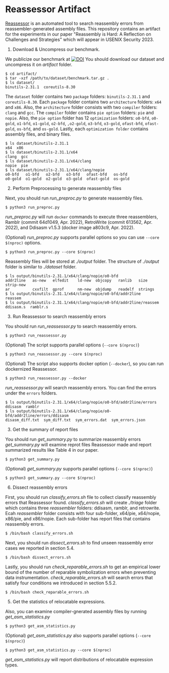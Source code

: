 Reassessor Artifact
========

[Reassessor](https://github.com/SoftSec-KAIST/Reassessor) is an automated tool
to search reassembly errors from reassembler-generated assembly files. This
repository contains an artifact for the experiments in our paper "Reassembly is
Hard: A Reflection on Challenges and Strategies" which will appear in USENIX
Security 2023.


1. Download & Uncompress our benchmark.

We publicize our benchmark at
[![DOI](https://zenodo.org/badge/DOI/10.5281/zenodo.7178116.svg)](https://doi.org/10.5281/zenodo.7178116)
You should download our dataset and uncompress it on <em>artifact</em> folder.

```
$ cd artifact/
$ tar -xzf /path/to/dataset/benchmark.tar.gz .
$ ls dataset/
binutils-2.31.1  coreutils-8.30
```
The `dataset` folder contains two `package` folders: `binutils-2.31.1` and
`coreutils-8.30`.  Each `package` folder contains two `architecture` folders:
`x64` and `x86`.  Also, the `architecture` folder consists with two `compiler`
folders: `clang` and `gcc`.  The `compiler` folder contains `pie option`
folders: `pie` and `nopie`.  Also, the `pie option` folder has 12
`optimization` folders: `o0-bfd`, `o0-gold`,  `o1-bfd`, `o1-gold`, `o2-bfd`,
`,o2-gold`, `o3-bfd`,  `o3-gold`, `ofast-bfd`,  `ofast-gold`, `os-bfd`,  and
`os-gold`. Lastly, each `optimization folder` contains assembly files, and
binary files.

```
$ ls dataset/binutils-2.31.1
x64  x86
$ ls dataset/binutils-2.31.1/x64
clang  gcc
$ ls dataset/binutils-2.31.1/x64/clang
nopie  pie
$ ls dataset/binutils-2.31.1/x64/clang/nopie
o0-bfd   o1-bfd   o2-bfd   o3-bfd   ofast-bfd   os-bfd
o0-gold  o1-gold  o2-gold  o3-gold  ofast-gold  os-gold
```

2. Perform Preprocessing to generate reassembly files

Next, you should run <em>run_preproc.py</em> to generate reassembly files.
```
$ python3 run_preproc.py
```
<em>run_preproc.py</em> will run `docker` commands to execute three
reassemblers, Ramblr (commit 64d1049, Apr. 2022), RetroWrite (commit 613562,
Apr. 2022), and Ddisasm v1.5.3 (docker image a803c9, Apr. 2022).

(Optional) <em>run_preproc.py</em> supports parallel options so you can use
`--core $(nproc)` options.

```
$ python3 run_preproc.py --core $(nproc)
```

Reassembly files will be stored at <em>./output</em> folder. The structure of
<em>./output</em> folder is similar to <em>./dataset</em> folder.

```
$ ls output/binutils-2.31.1/x64/clang/nopie/o0-bfd
addr2line   as-new   elfedit    ld-new  objcopy   ranlib   size     strip-new
ar          cxxfilt  gprof      nm-new  objdump   readelf  strings
$ ls output/binutils-2.31.1/x64/clang/nopie/o0-bfd/addr2line
reassem
$ ls output/binutils-2.31.1/x64/clang/nopie/o0-bfd/addr2line/reassem
ddisasm.s  ramblr.s
```

3. Run Reassessor to search reassembly errors

You should run <em>run_reassessor.py</em> to search reassembly errors.
```
$ python3 run_reassessor.py
```


(Optional) The script supports parallel options (`--core $(nproc)`)
```
$ python3 run_reassessor.py --core $(nproc)
```

(Optional) The script also supports docker option (`--docker`), so
you can run dockernized Reassessor.
```
$ python3 run_reassessor.py --docker
```

<em>run_reassessor.py</em> will search reassembly errors.
You can find the errors under the `errors` folders.

```
$ ls output/binutils-2.31.1/x64/clang/nopie/o0-bfd/addr2line/errors
ddisasm  ramblr
$ ls output/binutils-2.31.1/x64/clang/nopie/o0-bfd/addr2line/errors/ddisasm
disasm_diff.txt  sym_diff.txt  sym_errors.dat  sym_errors.json
```


3. Get the summary of report files

You should run <em>get_summary.py</em> to summarize reassembly errors
<em>get_summary.py</em> will examine reprot files Reassessor made and
report summarized results like Table 4 in our paper.
```
$ python3 get_summary.py
```

(Optional) <em>get_summary.py</em> supports parallel options (`--core $(nproc)`)
```
$ python3 get_summary.py --core $(nproc)
```


6. Dissect reassembly errors

First, you should run <em>classify_errors.sh</em> file to collect classify
reassembly errors that Reassessor found. <em>classify_errors.sh</em> will
create <em>./triage</em> folder which contains three <em>reassembler</em>
folders: ddisasm, ramblr, and retrowrite.
Ecah <em>reassembler</em> folder consists with four sub-folder, x64/pie,
x64/nopie, x86/pie, and x86/nopie.
Each sub-folder has report files that contains reassembly errors.

```
$ /bin/bash classify_errors.sh
```

Next, you should run <em>dissect_errors.sh</em> to find unseen reassembly error
cases we reported in section 5.4.
```
$ /bin/bash dissect_errors.sh
```

Lastly, you should run <em>check_reparable_errors.sh</em> to get an empirical
lower bound of the number of reparable symbolization errors when preventing
data instrumentation. <em>check_reparable_errors.sh</em> will search errors that
satisfy four conditions we introduced in section 5.5.2.

```
$ /bin/bash check_reparable_errors.sh
```


5. Get the statistics of relocatable expressions.

Also, you can examine compiler-gnerated assembly files by running <em>get_asm_statistics.py</em>
```
$ python3 get_asm_statistics.py
```

(Optional) <em>get_asm_statistics.py</em> also supports parallel options (`--core $(nproc)`)
```
$ python3 get_asm_statistics.py --core $(nproc)
```

<em>get_asm_statistics.py</em> will report distributions of relocatable expression types.


